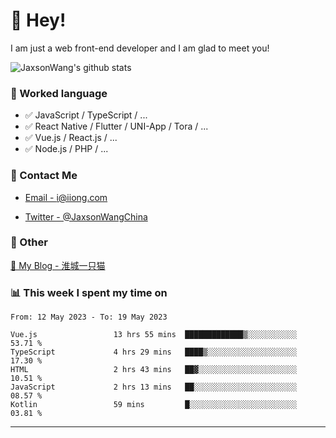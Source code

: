 # 👋 Hey!

I am just a web front-end developer and I am glad to meet you!

![JaxsonWang's github stats](https://github-readme-stats.vercel.app/api?username=JaxsonWang&&show_icons=true&&title_color=1abc9c&&icon_color=1abc9c)


### 📝 Worked language

- ✅ JavaScript / TypeScript / ...
- ✅ React Native / Flutter / UNI-App / Tora / ...
- ✅ Vue.js / React.js / ...
- ✅ Node.js / PHP / ...

### 📮 Contact Me

- [Email - i@iiong.com](mailto:i@iiong.com)

- [Twitter - @JaxsonWangChina](https://twitter.com/JaxsonWangChina)

### 🤪 Other

[📌 My Blog - 淮城一只猫](https://iiong.com)

### 📊 This week I spent my time on

<!--START_SECTION:waka-->

```text
From: 12 May 2023 - To: 19 May 2023

Vue.js                 13 hrs 55 mins  █████████████▒░░░░░░░░░░░   53.71 %
TypeScript             4 hrs 29 mins   ████▒░░░░░░░░░░░░░░░░░░░░   17.30 %
HTML                   2 hrs 43 mins   ██▓░░░░░░░░░░░░░░░░░░░░░░   10.51 %
JavaScript             2 hrs 13 mins   ██░░░░░░░░░░░░░░░░░░░░░░░   08.57 %
Kotlin                 59 mins         █░░░░░░░░░░░░░░░░░░░░░░░░   03.81 %
```

<!--END_SECTION:waka-->

---
